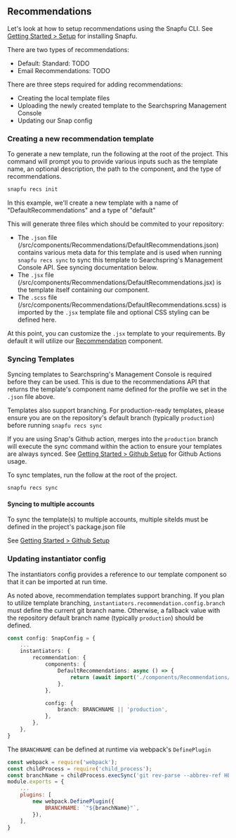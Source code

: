 ## Recommendations

Let's look at how to setup recommendations using the Snapfu CLI. See [Getting Started > Setup](https://searchspring.github.io/snap/#/start-setup) for installing Snapfu.

There are two types of recommendations:
- Default: Standard: TODO
- Email Recommendations: TODO

There are three steps required for adding recommendations:
- Creating the local template files
- Uploading the newly created template to the Searchspring Management Console
- Updating our Snap config


### Creating a new recommendation template
To generate a new template, run the following at the root of the project. This command will prompt you to provide various inputs such as the template name, an optional description, the path to the component, and the type of recommendations.

```bash
snapfu recs init
```

In this example, we'll create a new template with a name of "DefaultRecommendations" and a type of "default"

This will generate three files which should be commited to your repository: 
- The `.json` file (/src/components/Recommendations/DefaultRecommendations.json) contains various meta data for this template and is used when running `snapfu recs sync` to sync this template to Searchspring's Management Console API. See syncing documentation below. 
- The `.jsx` file (/src/components/Recommendations/DefaultRecommendations.jsx) is the template itself containing our component.
- The `.scss` file (/src/components/Recommendations/DefaultRecommendations.scss) is imported by the `.jsx` template file and optional CSS styling can be defined here.

At this point, you can customize the `.jsx` template to your requirements. By default it will utilize our [Recommendation](https://searchspring.github.io/snap/#/components-preact?params=%3Fpath%3D%2Fstory%2Forganisms-recommendation--default) component. 

### Syncing Templates

Syncing templates to Searchspring's Management Console is required before they can be used. This is due to the recommendations API that returns the template's component name defined for the profile we set in the `.json` file above. 

Templates also support branching. For production-ready templates, please ensure you are on the repository's default branch (typically `production`) before running `snapfu recs sync`

If you are using Snap's Github action, merges into the `production` branch will execute the sync command within the action to ensure your templates are always synced. See [Getting Started > Github Setup](https://searchspring.github.io/snap/#/start-github) for Github Actions usage. 

To sync templates, run the follow at the root of the project.

```bash
snapfu recs sync
```

#### Syncing to multiple accounts
To sync the template(s) to multiple accounts, multiple siteIds must be defined in the project's package.json file

See [Getting Started > Github Setup](https://searchspring.github.io/snap/#/start-github)


### Updating instantiator config
The instantiators config provides a reference to our template component so that it can be imported at run time.

As noted above, recommendation templates support branching. If you plan to utilize template branching, `instantiators.recommendation.config.branch` must define the current git branch name. Otherwise, a fallback value with the repository default branch name (typically `production`) should be defined.

```typescript
const config: SnapConfig = {
    ...
    instantiators: {
		recommendation: {
			components: {
				DefaultRecommendations: async () => {
					return (await import('./components/Recommendations/DefaultRecommendations/DefaultRecommendations')).DefaultRecommendations;
				},
			},

			config: {
				branch: BRANCHNAME || 'production',
			},
		},
	},
}
```

The `BRANCHNAME` can be defined at runtime via webpack's `DefinePlugin`

```javascript
const webpack = require('webpack');
const childProcess = require('child_process');
const branchName = childProcess.execSync('git rev-parse --abbrev-ref HEAD').toString().trim();
module.exports = {
    ...
    plugins: [
		new webpack.DefinePlugin({
			BRANCHNAME: `"${branchName}"`,
		}),
	],
}
```